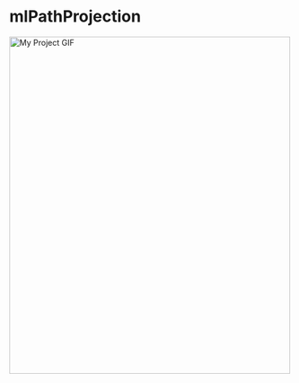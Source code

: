 # mlPathProjection
<img src="https://www.dropbox.com/s/anrin6espzbr09y/giphy.gif?dl=0" alt="My Project GIF" width="500" height="600">


